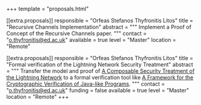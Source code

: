 +++
template = "proposals.html"

[[extra.proposals]]
responsible = "Orfeas Stefanos Thyfronitis Litos"
title = "Recursive Channels Implementation"
abstract = """
Implement a Proof of Concept of the Recursive Channels paper.
"""
contact = "o.thyfronitis@ed.ac.uk"
available = true
level = "Master"
location = "Remote"

[[extra.proposals]]
responsible = "Orfeas Stefanos Thyfronitis Litos"
title = "Formal verification of the Lightning Network Security Treatment"
abstract = """
Transfer the model and proof of <a
href='https://raw.githubusercontent.com/OrfeasLitos/PaymentChannels/master/paymentChannels.pdf'>A
Composable Security Treatment of the Lightning Network</a> to a formal
verification tool like <a
href='https://www.ii.uni.wroc.pl/~tt/papers/CSF-2012.pdf'>A Framework for the
Cryptographic Verification of Java-like Programs</a>.
"""
contact = "o.thyfronitis@ed.ac.uk"
funding = false
available = true
level = "Master"
location = "Remote"
+++
